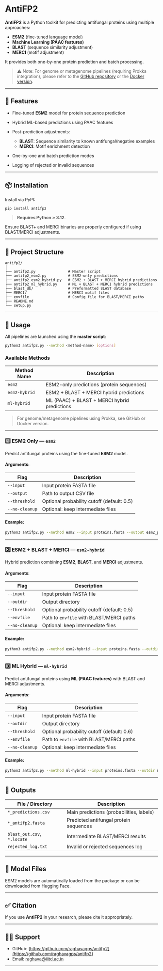 # AntiFP2

**AntiFP2** is a Python toolkit for predicting antifungal proteins using multiple approaches:

* **ESM2** (fine-tuned language model)
* **Machine Learning (PAAC features)**
* **BLAST** (sequence similarity adjustment)
* **MERCI** (motif adjustment)

It provides both one-by-one protein prediction and batch processing.

> ⚠️ Note: For genome or metagenome pipelines (requiring Prokka integration), please refer to the [GitHub repository](https://github.com/raghavagps/antifp2) or the [Docker version](https://hub.docker.com/repository/docker/pratik0297/antifp2/).

---

## 🚀 Features

* Fine-tuned **ESM2** model for protein sequence prediction
* Hybrid ML-based predictions using PAAC features
* Post-prediction adjustments:

  * **BLAST**: Sequence similarity to known antifungal/negative examples
  * **MERCI**: Motif enrichment detection
* One-by-one and batch prediction modes
* Logging of rejected or invalid sequences

---

## 📦 Installation

Install via PyPI:

```bash
pip install antifp2
```

> **Requires Python ≥ 3.12**.

Ensure BLAST+ and MERCI binaries are properly configured if using BLAST/MERCI adjustments.

---

## 📁 Project Structure

```
antifp2/
│
├── antifp2.py               # Master script
├── antifp2_esm2.py          # ESM2-only predictions
├── antifp2_esm2_hybrid.py   # ESM2 + BLAST + MERCI hybrid predictions
├── antifp2_ml_hybrid.py     # ML + BLAST + MERCI hybrid predictions
├── blast_db/                # Preformatted BLAST database
├── MERCI/                   # MERCI motif files
├── envfile                  # Config file for BLAST/MERCI paths
├── README.md
└── setup.py
```

---

## 🧭 Usage

All pipelines are launched using the **master script**:

```bash
python3 antifp2.py --method <method-name> [options]
```

### Available Methods

| Method Name   | Description                                  |
| ------------- | -------------------------------------------- |
| `esm2`        | ESM2-only predictions (protein sequences)    |
| `esm2-hybrid` | ESM2 + BLAST + MERCI hybrid predictions      |
| `ml-hybrid`   | ML (PAAC) + BLAST + MERCI hybrid predictions |

> For genome/metagenome pipelines using Prokka, see GitHub or Docker version.

---

### 1️⃣ ESM2 Only — `esm2`

Predict antifungal proteins using the fine-tuned **ESM2** model.

#### Arguments:

| Flag           | Description                                |
| -------------- | ------------------------------------------ |
| `--input`      | Input protein FASTA file                   |
| `--output`     | Path to output CSV file                    |
| `--threshold`  | Optional probability cutoff (default: 0.5) |
| `--no-cleanup` | Optional: keep intermediate files          |

#### Example:

```bash
python3 antifp2.py --method esm2 --input proteins.fasta --output esm2_predictions.csv
```

---

### 2️⃣ ESM2 + BLAST + MERCI — `esm2-hybrid`

Hybrid prediction combining **ESM2**, **BLAST**, and **MERCI** adjustments.

#### Arguments:

| Flag           | Description                                |
| -------------- | ------------------------------------------ |
| `--input`      | Input protein FASTA file                   |
| `--outdir`     | Output directory                           |
| `--threshold`  | Optional probability cutoff (default: 0.5) |
| `--envfile`    | Path to `envfile` with BLAST/MERCI paths   |
| `--no-cleanup` | Optional: keep intermediate files          |

#### Example:

```bash
python3 antifp2.py --method esm2-hybrid --input proteins.fasta --outdir esm2_hybrid_results
```

---

### 3️⃣ ML Hybrid — `ml-hybrid`

Predict antifungal proteins using **ML (PAAC features)** with BLAST and MERCI adjustments.

#### Arguments:

| Flag           | Description                                |
| -------------- | ------------------------------------------ |
| `--input`      | Input protein FASTA file                   |
| `--outdir`     | Output directory                           |
| `--threshold`  | Optional probability cutoff (default: 0.6) |
| `--envfile`    | Path to `envfile` with BLAST/MERCI paths   |
| `--no-cleanup` | Optional: keep intermediate files          |

#### Example:

```bash
python3 antifp2.py --method ml-hybrid --input proteins.fasta --outdir ml_hybrid_results
```

---

## 📂 Outputs

| File / Directory            | Description                              |
| --------------------------- | ---------------------------------------- |
| `*_predictions.csv`         | Main predictions (probabilities, labels) |
| `*_antifp2.fasta`           | Predicted antifungal protein sequences   |
| `blast_out.csv`, `*.locate` | Intermediate BLAST/MERCI results         |
| `rejected_log.txt`          | Invalid or rejected sequences log        |

---



## 💾 Model Files

ESM2 models are automatically loaded from the package or can be downloaded from Hugging Face.

---

## ✅ Citation

If you use **AntiFP2** in your research, please cite it appropriately.

---

## 👨‍💻 Support

* GitHub: [https://github.com/raghavagps/antifp2](https://github.com/raghavagps/antifp2)
* Email: [raghava@iiitd.ac.in](mailto:raghava@iiitd.ac.in)

---

